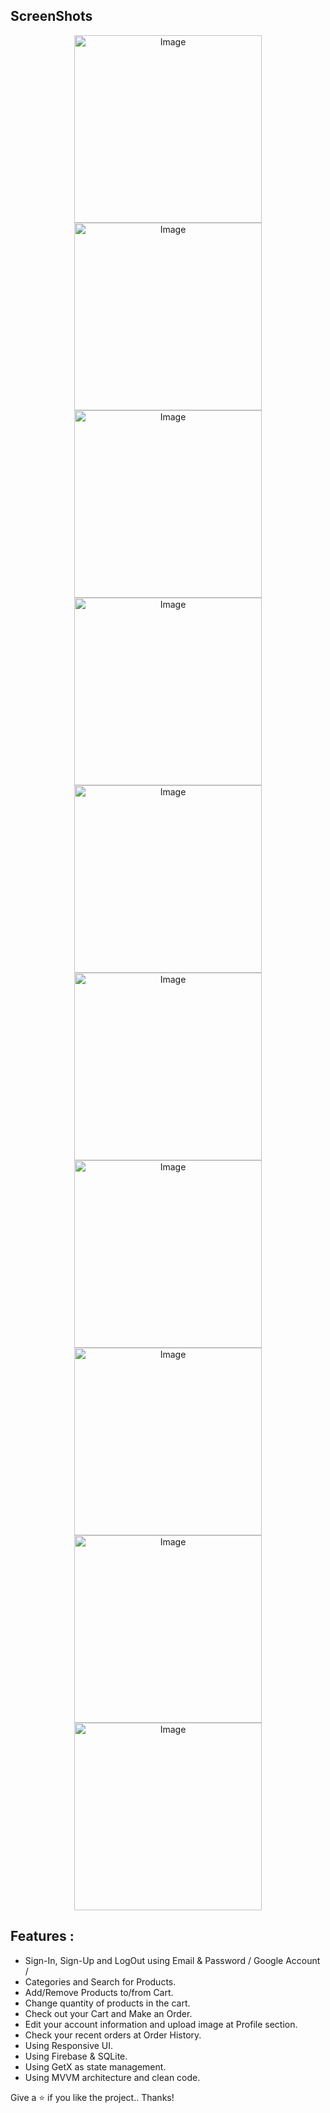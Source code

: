 

## ScreenShots

<p align="center">
    <img src="https://user-images.githubusercontent.com/70890146/134294381-389c3eb9-9d3b-4f31-b45d-d0577649401c.jpg" alt="Image" width="300"/>
    <img src="https://user-images.githubusercontent.com/70890146/134295762-e32997ef-ba57-4384-8f55-9ab5d7297c22.jpg" alt="Image" width="300"/>
    <img src="https://user-images.githubusercontent.com/70890146/134296666-b37ae0b9-507c-4552-a50f-a43b3d2f16f0.jpg" alt="Image" width="300"/>
    <img src="https://user-images.githubusercontent.com/70890146/134517685-c2af44b2-ec5b-4c43-9c5f-30486a6718ff.jpg" alt="Image" width="300"/>
    <img src="https://user-images.githubusercontent.com/70890146/134517658-465c3d08-8ad1-4dd4-a03a-ae08478c716d.jpg" alt="Image" width="300"/>
    <img src="https://user-images.githubusercontent.com/70890146/134296116-d7097926-9fb6-4d61-a9d5-10213f9add36.jpg" alt="Image" width="300"/>
    <img src="https://user-images.githubusercontent.com/70890146/134296958-57258c0c-9df1-445c-ba71-4fcc586095f5.jpg" alt="Image" width="300"/>
    <img src="https://user-images.githubusercontent.com/70890146/134297033-344e49d1-e199-4af6-b95c-4857018ccedd.jpg" alt="Image" width="300"/>
    <img src="https://user-images.githubusercontent.com/70890146/134297044-7f4f5a8a-b8f0-4e10-8d93-4a6846d8c05b.jpg" alt="Image" width="300"/>
    <img src="https://user-images.githubusercontent.com/70890146/134297056-3fabc3d5-5c52-48e8-91ec-e36df6462462.jpg" alt="Image" width="300"/>
</p>

## Features :

- Sign-In, Sign-Up and LogOut using Email & Password / Google Account / 
- Categories and Search for Products.
- Add/Remove Products to/from Cart.
- Change quantity of products in the cart.
- Check out your Cart and Make an Order.
- Edit your account information and upload image at Profile section.
- Check your recent orders at Order History.
- Using Responsive UI.
- Using Firebase & SQLite.
- Using GetX as state management.
- Using MVVM architecture and clean code.

Give a ⭐️ if you like the project.. Thanks!
